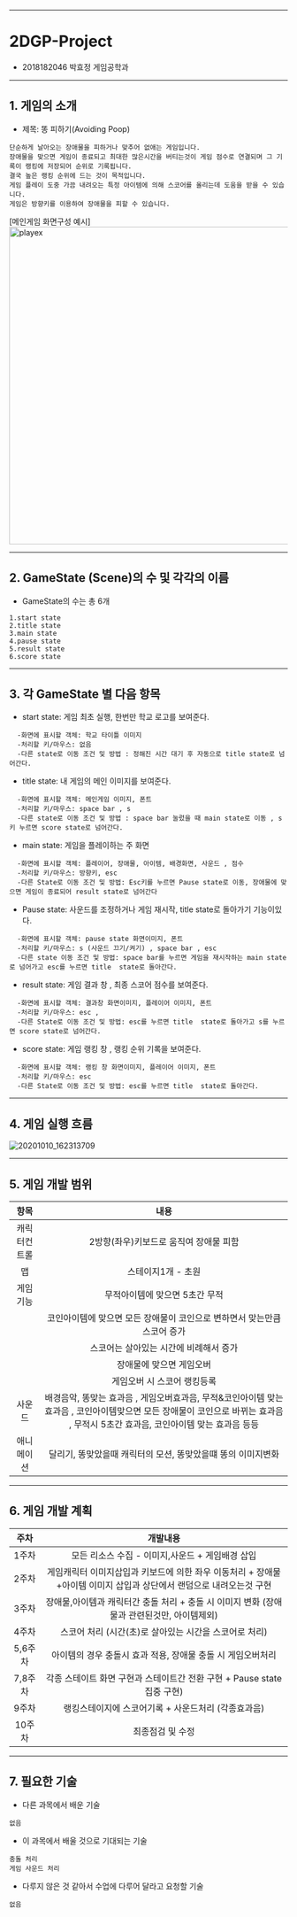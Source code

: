 ***
# 2DGP-Project
+ 2018182046 박효정 게임공학과 
***

## 1. 게임의 소개
+ 제목: 똥 피하기(Avoiding Poop)
```
단순하게 날아오는 장애물을 피하거나 맞추어 없애는 게임입니다.
장애물을 맞으면 게임이 종료되고 최대한 많은시간을 버티는것이 게임 점수로 연결되며 그 기록이 랭킹에 저장되어 순위로 기록됩니다.
결국 높은 랭킹 순위에 드는 것이 목적입니다.
게임 플레이 도중 가끔 내려오는 특정 아이템에 의해 스코어를 올리는데 도움을 받을 수 있습니다.
게임은 방향키를 이용하여 장애물을 피할 수 있습니다.              
```    
[메인게임 화면구성 예시]    
<img width="574" alt="playex" src="https://user-images.githubusercontent.com/63097748/95647230-c2285880-0b08-11eb-83a1-6b6cb84658e4.PNG"> 
    
***
## 2. GameState (Scene)의 수 및 각각의 이름
+ GameState의 수는 총 6개
```
1.start state 
2.title state 
3.main state 
4.pause state 
5.result state 
6.score state
```
***
## 3. 각 GameState 별 다음 항목
+ start state: 게임 최초 실행, 한번만 학교 로고를 보여준다.
```
  -화면에 표시할 객체: 학교 타이틀 이미지   
  -처리할 키/마우스: 없음  
  -다른 state로 이동 조건 및 방법 : 정해진 시간 대기 후 자동으로 title state로 넘어간다.    
```
+ title state: 내 게임의 메인 이미지를 보여준다.  
```
  -화면에 표시할 객체: 메인게임 이미지, 폰트  
  -처리할 키/마우스: space bar , s  
  -다른 state로 이동 조건 및 방법 : space bar 눌렀을 때 main state로 이동 , s키 누르면 score state로 넘어간다.  
```
+ main state: 게임을 플레이하는 주 화면   
```
  -화면에 표시할 객체: 플레이어, 장애물, 아이템, 배경화면, 사운드 , 점수  
  -처리할 키/마우스: 방향키, esc  
  -다른 State로 이동 조건 및 방법: Esc키를 누르면 Pause state로 이동, 장애물에 맞으면 게임이 종료되어 result state로 넘어간다   
```  
+ Pause state: 사운드를 조정하거나 게임 재시작, title state로 돌아가기 기능이있다.  
```  
  -화면에 표시할 객체: pause state 화면이미지, 폰트  
  -처리할 키/마우스: s (사운드 끄기/켜기) , space bar , esc   
  -다른 state 이동 조건 및 방법: space bar를 누르면 게임을 재시작하는 main state로 넘어가고 esc를 누르면 title  state로 돌아간다.  
```  
+ result state: 게임 결과 창 , 최종 스코어 점수를 보여준다.  
``` 
  -화면에 표시할 객체: 결과창 화면이미지, 플레이어 이미지, 폰트  
  -처리할 키/마우스: esc ,
  -다른 State로 이동 조건 및 방법: esc를 누르면 title  state로 돌아가고 s를 누르면 score state로 넘어간다.  
``` 
+ score state: 게임 랭킹 창 , 랭킹 순위 기록을 보여준다.  
``` 
  -화면에 표시할 객체: 랭킹 창 화면이미지, 플레이어 이미지, 폰트  
  -처리할 키/마우스: esc  
  -다른 State로 이동 조건 및 방법: esc를 누르면 title  state로 돌아간다.  
```
***
## 4. 게임 실행 흐름 

![20201010_162313709](https://user-images.githubusercontent.com/63097748/95648828-22bd9280-0b15-11eb-976e-cea669c40c3f.jpg)     

***
## 5. 게임 개발 범위    
|항목|내용 |
|:---:|:---:|
|캐릭터컨트롤|2방향(좌우)키보드로 움직여 장애물 피함|
|맵|스테이지1개 - 초원|
|게임기능|무적아이템에 맞으면 5초간 무적|   
||코인아이템에 맞으면 모든 장애물이 코인으로 변하면서 맞는만큼 스코어 증가 |
||스코어는 살아있는 시간에 비례해서 증가|   
||장애물에 맞으면 게임오버|    
||게임오버 시 스코어 랭킹등록 |    
|사운드|배경음악, 똥맞는 효과음 , 게임오버효과음,   무적&코인아이템 맞는 효과음 , 코인아이템맞으면 모든 장애물이 코인으로 바뀌는 효과음 , 무적시 5초간 효과음, 코인아이템 맞는 효과음 등등|
|애니메이션|달리기,  똥맞았을때 캐릭터의 모션,  똥맞았을떄 똥의 이미지변화|


***
## 6. 게임 개발 계획
|주차|개발내용 |
|:---:|:---:|
|1주차|모든 리소스 수집 - 이미지,사운드 + 게임배경 삽입|
|2주차|게임캐릭터 이미지삽입과 키보드에 의한 좌우 이동처리 + 장애물+아이템 이미지 삽입과 상단에서 랜덤으로 내려오는것 구현 |
|3주차|장애물,아이템과 캐릭터간 충돌 처리 + 충돌 시 이미지 변화 (장애물과 관련된것만, 아이템제외)|   
|4주차|스코어 처리  (시간(초)로 살아있는 시간을 스코어로 처리)|
|5,6주차|아이템의 경우 충돌시 효과 적용, 장애물 충돌 시 게임오버처리|   
|7,8주차| 각종 스테이트 화면 구현과 스테이트간 전환 구현 + Pause state 집중 구현)|    
|9주차|랭킹스테이지에 스코어기록 + 사운드처리 (각종효과음)|    
|10주차|최종점검 및 수정|



***
## 7. 필요한 기술
- 다른 과목에서 배운 기술
```
없음
```
- 이 과목에서 배울 것으로 기대되는 기술
```
충돌 처리
게임 사운드 처리 
```
- 다루지 않은 것 같아서 수업에 다루어 달라고 요청할 기술
```
없음
```
